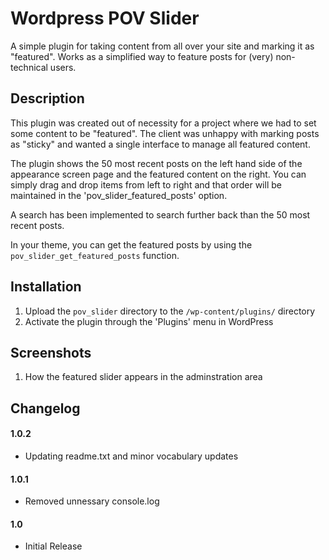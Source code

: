 Wordpress POV Slider
==========

A simple plugin for taking content from all over your site and marking it as "featured". Works as a simplified way to feature posts for (very) non-technical users.

Description
----------

This plugin was created out of necessity for a project where we had to set some content to be "featured". The client was unhappy with marking posts as "sticky" and wanted a single interface to manage all featured content.

The plugin shows the 50 most recent posts on the left hand side of the appearance screen page and the featured content on the right. You can simply drag and drop items from left to right and that order will be maintained in the 'pov_slider_featured_posts' option.

A search has been implemented to search further back than the 50 most recent posts.

In your theme, you can get the featured posts by using the `pov_slider_get_featured_posts` function.

Installation
----------

1. Upload the `pov_slider` directory to the `/wp-content/plugins/` directory
2. Activate the plugin through the 'Plugins' menu in WordPress

Screenshots
----------

1. How the featured slider appears in the adminstration area

Changelog
----------

#### 1.0.2
* Updating readme.txt and minor vocabulary updates

#### 1.0.1
* Removed unnessary console.log

#### 1.0
* Initial Release